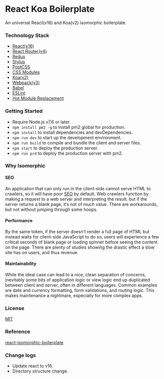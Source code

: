 # React Koa Boilerplate

An universal React(v16) and Koa(v2) isomorphic boilerplate.

### Technology Stack
- [React(v16)](https://github.com/facebook/react)
- [React Router(v4)](https://github.com/ReactTraining/react-router)
- [Redux](https://github.com/reactjs/redux)
- [Stylus](https://github.com/stylus/stylus)
- [PostCSS](https://github.com/postcss/postcss)
- [CSS Modules](https://github.com/css-modules/css-modules)
- [Koa(v2)](https://github.com/koajs/koa)
- [Webpack(v3)](https://github.com/webpack/webpack)
- [Babel](https://github.com/babel/babel)
- [ESLint](https://github.com/eslint/eslint)
- [Hot Module Replacement](https://webpack.github.io/docs/hot-module-replacement.html)

### Getting Started
- Require Node.js v7.6 or later.
- `npm install pm2 -g` to install pm2 global for production.
- `npm install` to install dependencies and devDependencies.
- `npm run dev` to start up the development environment.
- `npm run build` to compile and bundle the client and server files.
- `npm start` to deploy the production server.
- `npm run prd` to deploy the production server with pm2.

### Why Isomorphic
#### SEO
An application that can only run in the client-side cannot serve HTML to crawlers, so it will have poor [SEO](https://en.wikipedia.org/wiki/Search_engine_optimization) by default. Web crawlers function by making a request to a web server and interpreting the result. but if the server returns a blank page, it’s not of much value. There are workarounds, but not without jumping through some hoops.

#### Performance
By the same token, if the server doesn’t render a full page of HTML but instead waits for client-side JavaScript to do so, users will experience a few critical seconds of blank page or loading spinner before seeing the content on the page. There are plenty of studies showing the drastic effect a slow site has on users, and thus revenue.

#### Maintainability
While the ideal case can lead to a nice, clean separation of concerns, inevitably some bits of application logic or view logic end up duplicated between client and server, often in different languages. Common examples are date and currency formatting, form validations, and routing logic. This makes maintenance a nightmare, especially for more complex apps.

### License

[MIT](https://github.com/zhangist/react-koa-boilerplate/blob/master/LICENSE)

### Reference
[react-isomorphic-boilerplate](https://github.com/chikara-chan/react-isomorphic-boilerplate)

### Change logs
- Update react to v16.
- Directory structure change.
